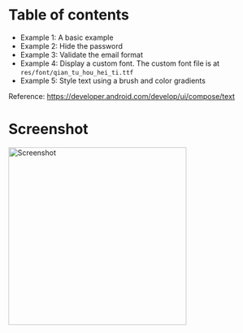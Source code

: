 # Table of contents
- Example 1: A basic example
- Example 2: Hide the password
- Example 3: Validate the email format
- Example 4: Display a custom font. The custom font file is at `res/font/qian_tu_hou_hei_ti.ttf`
- Example 5: Style text using a brush and color gradients 

Reference: https://developer.android.com/develop/ui/compose/text

<p align="center">
  <h1>Screenshot</h1>
  <img src="https://github.com/BoTime/learn-jetpack-compose/blob/main/TextFieldValueExample/TextExample.png" width="350" title="Screenshot">
</p>
